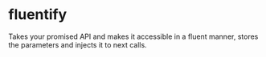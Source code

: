 # fluentify
Takes your promised API and makes it accessible in a fluent manner, stores the parameters and injects it to next calls.
